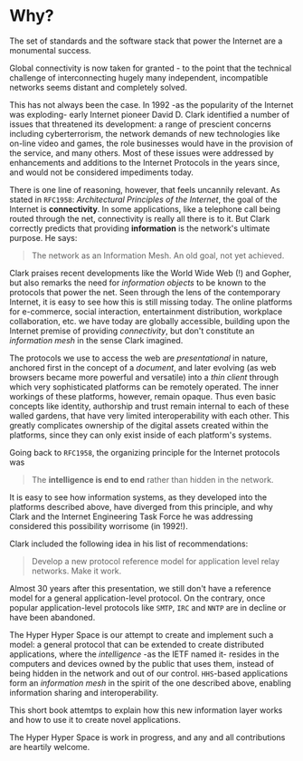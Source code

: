 # Why?

The set of standards and the software stack that power the Internet are a monumental success.

Global connectivity is now taken for granted - to the point that the technical challenge of interconnecting hugely many independent, incompatible networks seems distant and completely solved.

This has not always been the case. In 1992 -as the popularity of the Internet was exploding- early Internet pioneer David D. Clark identified a number of issues that threatened its development: a range of prescient concerns including cyberterrorism, the network demands of new technologies like on-line video and games, the role businesses would have in the provision of the service, and many others. Most of these issues were addressed by enhancements and additions to the Internet Protocols in the years since, and would not be considered impediments today.

There is one line of reasoning, however, that feels uncannily relevant. As stated in ```RFC1958```: _Architectural Principles of the Internet_, the goal of the Internet is __connectivity__. In some applications, like a telephone call being routed through the net, connectivity is really all there is to it. But Clark correctly predicts that providing __information__ is the network's ultimate purpose. He says:

> The network as an Information Mesh. An old goal, not yet achieved.

Clark praises recent developments like the World Wide Web (!) and Gopher, but also remarks the need for _information objects_ to be known to the protocols that power the net. Seen through the lens of the contemporary Internet, it is easy to see how this is still missing today. The online platforms for e-commerce, social interaction, entertainment distribution, workplace collaboration, etc. we have today are globally accessible, building upon the Internet premise of providing _connectivity_, but don't constitute an _information mesh_ in the sense Clark imagined.

The protocols we use to access the web are _presentational_ in nature, anchored first in the concept of a _document_, and later evolving (as web browsers became more powerful and versatile) into a _thin client_ through which very sophisticated platforms can be remotely operated. The inner workings of these platforms, however, remain opaque. Thus even basic concepts like identity, authorship and trust remain internal to each of these walled gardens, that have very limited interoperability with each other. This greatly complicates ownership of the digital assets created within the platforms, since they can only exist inside of each platform's systems.

Going back to ```RFC1958```, the organizing principle for the Internet protocols was

> The __intelligence is end to end__ rather than hidden in the network.

It is easy to see how information systems, as they developed into the platforms described above, have diverged from this principle, and why Clark and the Internet Engineering Task Force he was addressing considered this possibility worrisome (in 1992!).

Clark included the following idea in his list of recommendations:

> Develop a new protocol reference model for application
> level relay networks. Make it work.

Almost 30 years after this presentation, we still don't have a reference model for a general application-level protocol. On the contrary, once popular application-level protocols like ```SMTP```, ```IRC``` and ```NNTP``` are in decline or have been abandoned.

The Hyper Hyper Space is our attempt to create and implement such a model: a general protocol that can be extended to create distributed applications, where the _intelligence_ -as the IETF named it- resides in the computers and devices owned by the public that uses them, instead of being hidden in the network and out of our control. ```HHS```-based applications form an _information mesh_ in the spirit of the one described above, enabling information sharing and interoperability.

This short book attemtps to explain how this new information layer works and how to use it to create novel applications.

The Hyper Hyper Space is work in progress, and any and all contributions are heartily welcome.

